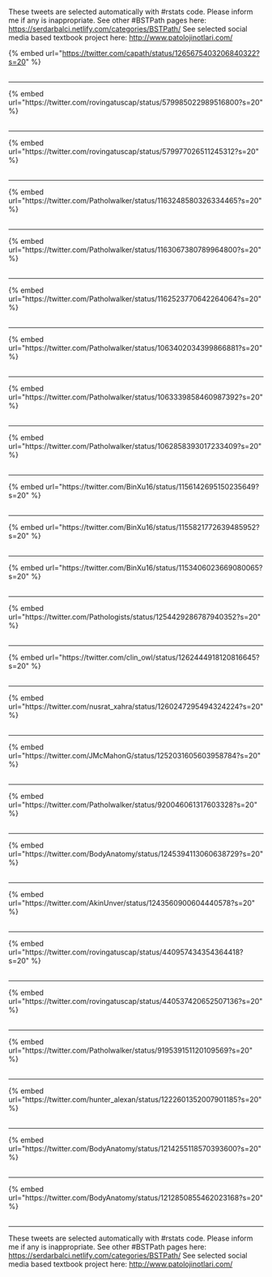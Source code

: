 

These tweets are selected automatically with #rstats code. Please inform me if any is inappropriate.
See other #BSTPath pages here: https://serdarbalci.netlify.com/categories/BSTPath/ 
See selected social media based textbook project here: http://www.patolojinotlari.com/

{% embed url="https://twitter.com/capath/status/1265675403206840322?s=20" %}<br>
<br>
<hr>
{% embed url="https://twitter.com/rovingatuscap/status/579985022989516800?s=20" %}<br>
<br>
<hr>
{% embed url="https://twitter.com/rovingatuscap/status/579977026511245312?s=20" %}<br>
<br>
<hr>
{% embed url="https://twitter.com/Patholwalker/status/1163248580326334465?s=20" %}<br>
<br>
<hr>
{% embed url="https://twitter.com/Patholwalker/status/1163067380789964800?s=20" %}<br>
<br>
<hr>
{% embed url="https://twitter.com/Patholwalker/status/1162523770642264064?s=20" %}<br>
<br>
<hr>
{% embed url="https://twitter.com/Patholwalker/status/1063402034399866881?s=20" %}<br>
<br>
<hr>
{% embed url="https://twitter.com/Patholwalker/status/1063339858460987392?s=20" %}<br>
<br>
<hr>
{% embed url="https://twitter.com/Patholwalker/status/1062858393017233409?s=20" %}<br>
<br>
<hr>
{% embed url="https://twitter.com/BinXu16/status/1156142695150235649?s=20" %}<br>
<br>
<hr>
{% embed url="https://twitter.com/BinXu16/status/1155821772639485952?s=20" %}<br>
<br>
<hr>
{% embed url="https://twitter.com/BinXu16/status/1153406023669080065?s=20" %}<br>
<br>
<hr>
{% embed url="https://twitter.com/Pathologists/status/1254429286787940352?s=20" %}<br>
<br>
<hr>
{% embed url="https://twitter.com/clin_owl/status/1262444918120816645?s=20" %}<br>
<br>
<hr>
{% embed url="https://twitter.com/nusrat_xahra/status/1260247295494324224?s=20" %}<br>
<br>
<hr>
{% embed url="https://twitter.com/JMcMahonG/status/1252031605603958784?s=20" %}<br>
<br>
<hr>
{% embed url="https://twitter.com/Patholwalker/status/920046061317603328?s=20" %}<br>
<br>
<hr>
{% embed url="https://twitter.com/BodyAnatomy/status/1245394113060638729?s=20" %}<br>
<br>
<hr>
{% embed url="https://twitter.com/AkinUnver/status/1243560900604440578?s=20" %}<br>
<br>
<hr>
{% embed url="https://twitter.com/rovingatuscap/status/440957434354364418?s=20" %}<br>
<br>
<hr>
{% embed url="https://twitter.com/rovingatuscap/status/440537420652507136?s=20" %}<br>
<br>
<hr>
{% embed url="https://twitter.com/Patholwalker/status/919539151120109569?s=20" %}<br>
<br>
<hr>
{% embed url="https://twitter.com/hunter_alexan/status/1222601352007901185?s=20" %}<br>
<br>
<hr>
{% embed url="https://twitter.com/BodyAnatomy/status/1214255118570393600?s=20" %}<br>
<br>
<hr>
{% embed url="https://twitter.com/BodyAnatomy/status/1212850855462023168?s=20" %}<br>
<br>
<hr>


These tweets are selected automatically with #rstats code. Please inform me if any is inappropriate.
See other #BSTPath pages here: https://serdarbalci.netlify.com/categories/BSTPath/ 
See selected social media based textbook project here: http://www.patolojinotlari.com/
